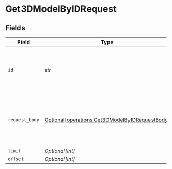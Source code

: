 # Get3DModelByIDRequest


## Fields

| Field                                                                                                  | Type                                                                                                   | Required                                                                                               | Description                                                                                            |
| ------------------------------------------------------------------------------------------------------ | ------------------------------------------------------------------------------------------------------ | ------------------------------------------------------------------------------------------------------ | ------------------------------------------------------------------------------------------------------ |
| `id`                                                                                                   | *str*                                                                                                  | :heavy_check_mark:                                                                                     | _"id" is required (enter it either in parameters or request body)_                                     |
| `request_body`                                                                                         | [Optional[operations.Get3DModelByIDRequestBody]](../../models/operations/get3dmodelbyidrequestbody.md) | :heavy_minus_sign:                                                                                     | Query parameters can also be provided in the request body as a JSON object                             |
| `limit`                                                                                                | *Optional[int]*                                                                                        | :heavy_minus_sign:                                                                                     | N/A                                                                                                    |
| `offset`                                                                                               | *Optional[int]*                                                                                        | :heavy_minus_sign:                                                                                     | N/A                                                                                                    |